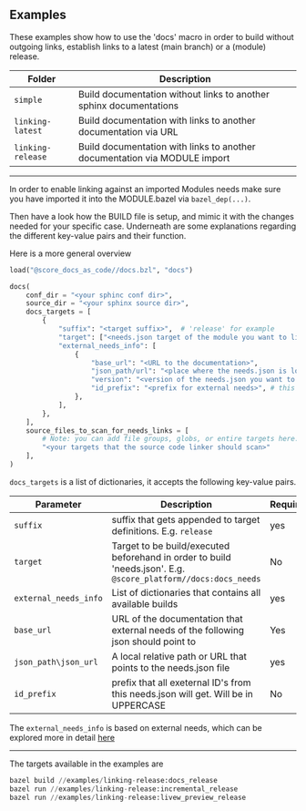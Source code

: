 ## Examples

These examples show how to use the 'docs' macro in order to build without outgoing links, establish links to a latest (main branch) or a (module) release.


| Folder | Description |
|-----------|-------------|
| `simple` | Build documentation without links to another sphinx documentations | 
| `linking-latest` | Build documentation with links to another documentation via URL |
| `linking-release` | Build documentation with links to another documentation via MODULE import |

---
In order to enable linking against an imported Modules needs make sure you have imported it into the MODULE.bazel via 
`bazel_dep(...)`. 

Then have a look how the BUILD file is setup, and mimic it with the changes needed for your specific case. 
Underneath are some explanations regarding the different key-value pairs and their function.

Here is a more general overview

```python
load("@score_docs_as_code//docs.bzl", "docs")

docs(
    conf_dir = "<your sphinc conf dir>",
    source_dir = "<your sphinx source dir>",
    docs_targets = [
        {
            "suffix": "<target suffix>",  # 'release' for example
            "target": ["<needs.json target of the module you want to link to>"], # '@score_platform//docs:docs_needs
            "external_needs_info": [
                {
                    "base_url": "<URL to the documentation>",
                    "json_path/url": "<place where the needs.json is located>", # local_path OR a URL
                    "version": "<version of the needs.json you want to use", # 0.1
                    "id_prefix": "<prefix for external needs>", # this gets put as a prefix in caps before all external needs from the needs.json above
                },
            ],
        },
    ],
    source_files_to_scan_for_needs_links = [
        # Note: you can add file groups, globs, or entire targets here.
        "<your targets that the source code linker should scan>"
    ],
)
```

`docs_targets` is a list of dictionaries, it accepts the following key-value pairs.

| Parameter | Description | Required | Default |
|-----------|-------------|----------|---------|
| `suffix` | suffix that gets appended to target definitions. E.g. `release` | yes | '' |
| `target` | Target to be build/executed beforehand in order to build 'needs.json'. E.g. `@score_platform//docs:docs_needs` | No | [] |
| `external_needs_info` | List of dictionaries that contains all available builds | yes | - |
| `base_url` | URL of the documentation that external needs of the following json should point to | Yes | - |
| `json_path\json_url` | A local relative path or URL that points to the needs.json file | yes | '' |
| `id_prefix` | prefix that all exeternal ID's from this needs.json will get. Will be in UPPERCASE | No | '' |

The `external_needs_info` is based on external needs, which can be explored more in detail [here](https://sphinx-needs.readthedocs.io/en/latest/configuration.html#needs-external-needs)

--- 

The targets available in the examples are 
```python
bazel build //examples/linking-release:docs_release
bazel run //examples/linking-release:incremental_release
bazel run //examples/linking-release:livew_preview_release
```

